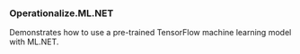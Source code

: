 ### Operationalize.ML.NET
Demonstrates how to use a pre-trained TensorFlow machine learning model with ML.NET.

